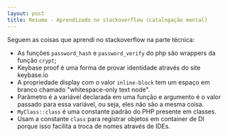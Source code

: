 ```yaml
---
layout: post
title: Resumo - Aprendizado no stackoverflow (catalogação mental)
---
```


Seguem as coisas que aprendi no stackoverflow na parte técnica:

* As funções ```password_hash``` e ```password_verify``` do php são wrappers da função ```crypt```;
* Keybase proof é uma forma de provar identidade através do site keybase.io
* A propriedade display com o valor ```inline-block``` tem um espaço em branco chamado "whitespace-only text node".
* Parâmetro é a variável declarada em uma função e argumento é o valor passado para essa variável, ou seja, eles não são a mesma coisa.
* ```MyClass::class``` é uma constante padrão do PHP presente em classes.
* Usam a constante ```class``` para registrar objetos em container de DI porque isso facilita a troca de nomes através de IDEs.
